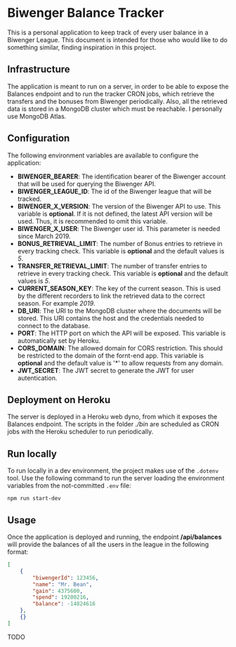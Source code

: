 # Biwenger Balance Tracker
This is a personal application to keep track of every user balance in a Biwenger League. This document is intended for those who would like to do something similar, finding inspiration in this project.

## Infrastructure
The application is meant to run on a server, in order to be able to expose the Balances endpoint and to run the tracker CRON jobs, which retrieve the transfers and the bonuses from Biwenger periodically.
Also, all the retrieved data is stored in a MongoDB cluster which must be reachable. I personally use MongoDB Atlas.

## Configuration
The following environment variables are available to configure the application:
* **BIWENGER_BEARER**: The identification bearer of the Biwenger account that will be used for querying the Biwenger API.
* **BIWENGER_LEAGUE_ID**: The id of the Biwenger league that will be tracked.
* **BIWENGER_X_VERSION**: The version of the Biwenger API to use. This variable is **optional**. If it is not defined, the latest API version will be used. Thus, it is recommended to omit this variable.
* **BIWENGER_X_USER**: The Biwenger user id. This parameter is needed since March 2019.
* **BONUS_RETRIEVAL_LIMIT**: The number of Bonus entries to retrieve in every tracking check. This variable is **optional** and the default values is *5*. 
* **TRANSFER_RETRIEVAL_LIMIT**: The number of transfer entries to retrieve in every tracking check. This variable is **optional** and the default values is *5*.
* **CURRENT_SEASON_KEY**: The key of the current season. This is used by the different recorders to link the retrieved data to the correct season. For example *2019*.
* **DB_URI**: The URI to the MongoDB cluster where the documents will be stored. This URI contains the host and the credentials needed to connect to the database.
* **PORT**: The HTTP port on which the API will be exposed. This variable is automatically set by Heroku.
* **CORS_DOMAIN**: The allowed domain for CORS restriction. This should be restricted to the domain of the fornt-end app. This variable is **optional** and the default value is '*' to allow requests from any domain.
* **JWT_SECRET**: The JWT secret to generate the JWT for user autentication.

## Deployment on Heroku
The server is deployed in a Heroku web dyno, from which it exposes the Balances endpoint. The scripts in the folder *./bin* are scheduled as CRON jobs with the Heroku scheduler to run periodically.

## Run locally
To run locally in a dev environment, the project makes use of the `.dotenv` tool.
Use the following command to run the server loading the environment variables from the not-committed `.env` file:
```
npm run start-dev
```

## Usage
Once the application is deployed and running, the endpoint **/api/balances** will provide the balances of all the users in the league in the following format:

```json
[
    {
        "biwengerId": 123456,
        "name": "Mr. Bean",
        "gain": 4375600,
        "spend": 19200216,
        "balance": -14824616
    },
    {}
]
```

TODO